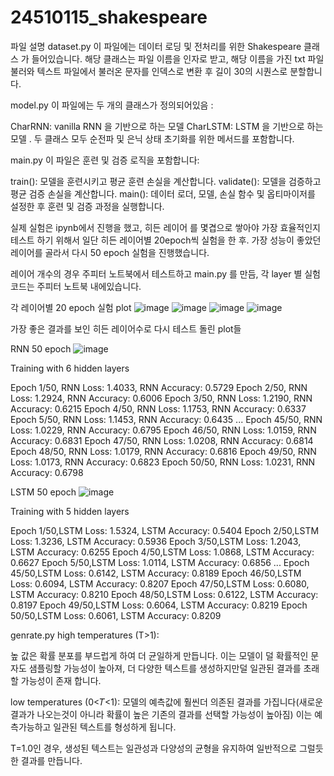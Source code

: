 # 24510115_shakespeare

파일 설명
dataset.py
이 파일에는 데이터 로딩 및 전처리를 위한 Shakespeare 클래스 가 들어있습니다.
해당 클래스는 파일 이름을 인자로 받고, 해당 이름을 가진 txt 파일  불러와 텍스트 파일에서 불러온 문자를 인덱스로 변환 후 길이 30의 시퀀스로 분할합니다.

model.py
이 파일에는 두 개의 클래스가 정의되어있음 :

CharRNN: vanilla RNN 을 기반으로 하는 모델
CharLSTM: LSTM 을 기반으로 하는 모델 .
두 클래스 모두 순전파 및 은닉 상태 초기화를 위한 메서드를 포함합니다.


main.py
이 파일은 훈련 및 검증 로직을 포함합니다:

train(): 모델을 훈련시키고 평균 훈련 손실을 계산합니다.
validate(): 모델을 검증하고 평균 검증 손실을 계산합니다.
main(): 데이터 로더, 모델, 손실 함수 및 옵티마이저를 설정한 후 훈련 및 검증 과정을 실행합니다.

실제 실험은 ipynb에서 진행을 했고, 히든 레이어 를 몇겹으로 쌓아야 가장 효율적인지 테스트 하기 위해서 일단 히든 레이어별 20epoch씩 실험을 한 후.
가장 성능이 좋았던 레이어를 골라서 다시 50 epoch 실험을 진행했습니다.

레이어 개수의 경우 주피터 노트북에서 테스트하고 main.py 를 만듬, 각 layer 별 실험 코드는  주피터 노트북 내에있습니다. 

각 레이어별 20 epoch 실험 plot
![image](https://github.com/hansanghooon/24510115_shakespeare/assets/132417290/b1706b4b-de93-4b68-b0be-a238c138c31b)
![image](https://github.com/hansanghooon/24510115_shakespeare/assets/132417290/8c1e0cfc-e019-482d-b18b-75f777b284ae)
![image](https://github.com/hansanghooon/24510115_shakespeare/assets/132417290/3149ec00-d181-488e-aa02-be5d132c912b)
![image](https://github.com/hansanghooon/24510115_shakespeare/assets/132417290/7c496d0e-e19f-41a4-b88d-fccfcc052b84)

가장 좋은 결과를 보인 히든 레이어수로 다시 테스트 돌린 plot들 

RNN 50 epoch 
![image](https://github.com/hansanghooon/24510115_shakespeare/assets/132417290/8cc31ddd-fb91-419c-b42e-644d61400069)

Training with 6 hidden layers

Epoch 1/50, RNN Loss: 1.4033, RNN Accuracy: 0.5729
Epoch 2/50, RNN Loss: 1.2924, RNN Accuracy: 0.6006
Epoch 3/50, RNN Loss: 1.2190, RNN Accuracy: 0.6215
Epoch 4/50, RNN Loss: 1.1753, RNN Accuracy: 0.6337
Epoch 5/50, RNN Loss: 1.1453, RNN Accuracy: 0.6435
...
Epoch 45/50, RNN Loss: 1.0229, RNN Accuracy: 0.6795
Epoch 46/50, RNN Loss: 1.0159, RNN Accuracy: 0.6831
Epoch 47/50, RNN Loss: 1.0208, RNN Accuracy: 0.6814
Epoch 48/50, RNN Loss: 1.0179, RNN Accuracy: 0.6816
Epoch 49/50, RNN Loss: 1.0173, RNN Accuracy: 0.6823
Epoch 50/50, RNN Loss: 1.0231, RNN Accuracy: 0.6798


LSTM 50 epoch 
![image](https://github.com/hansanghooon/24510115_shakespeare/assets/132417290/e39ba979-6bb6-407d-a75c-1f5c11e2a0c2)

Training with 5 hidden layers

Epoch 1/50,LSTM Loss: 1.5324, LSTM Accuracy: 0.5404
Epoch 2/50,LSTM Loss: 1.3236, LSTM Accuracy: 0.5936
Epoch 3/50,LSTM Loss: 1.2043, LSTM Accuracy: 0.6255
Epoch 4/50,LSTM Loss: 1.0868, LSTM Accuracy: 0.6627
Epoch 5/50,LSTM Loss: 1.0114, LSTM Accuracy: 0.6856
...
Epoch 45/50,LSTM Loss: 0.6142, LSTM Accuracy: 0.8189
Epoch 46/50,LSTM Loss: 0.6094, LSTM Accuracy: 0.8207
Epoch 47/50,LSTM Loss: 0.6080, LSTM Accuracy: 0.8210
Epoch 48/50,LSTM Loss: 0.6122, LSTM Accuracy: 0.8197
Epoch 49/50,LSTM Loss: 0.6064, LSTM Accuracy: 0.8219
Epoch 50/50,LSTM Loss: 0.6061, LSTM Accuracy: 0.8209

genrate.py
high temperatures (T>1):

높 값은 확률 분포를 부드럽게 하여 더 균일하게 만듭니다. 이는 모델이 덜 확률적인 문자도 샘플링할 가능성이 높아져, 더 다양한 텍스트를 생성하지만덜 일관된 결과를 초래할 가능성이 존재 합니다.


low temperatures (0<𝑇<1):
모델의 예측값에 훨씬더 의존된 결과를 가집니다(새로운 결과가 나오는것이 아니라 확률이 높은 기존의 결과를 선택할 가능성이 높아짐) 이는 예측가능하고 일관된 텍스트를 형성하게 됩니다.



T=1.0인 경우, 생성된 텍스트는 일관성과 다양성의 균형을 유지하여 일반적으로 그럴듯한 결과를 만듭니다.
